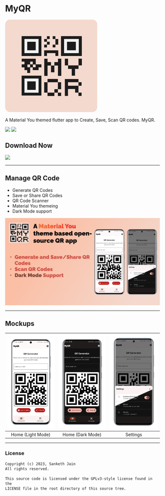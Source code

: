 # **MyQR**

<img alt="MyQR app logo" src="assets/icon/app_icon.png" width=300>

A Material You themed flutter app to Create, Save, Scan QR codes. MyQR.

 <a href="https://github.com/sankethsj/qr-code-generator" style="text-decoration:none" area-label="flutter">
    <img src="https://img.shields.io/badge/Platform-Flutter-blue">
  </a>
  <a href="https://github.com/sankethsj/qr-code-generator/releases/tag/v1.3" style="text-decoration:none" area-label="flutter">
    <img src="https://img.shields.io/badge/Version-1.3-green">
  </a>

## **Download Now**

<a href="https://play.google.com/store/apps/details?id=sj.tech.myqr">
<img src="https://img.shields.io/badge/From-Playstore-orange">
</a>

---

## Manage QR Code

- Generate QR Codes
- Save or Share QR Codes
- QR Code Scanner
- Material You themeing
- Dark Mode support

<img alt="Presentation" src="mocks/MainPage-Presentation.jpg">

---

## Mockups

| <img src="mocks/Mainpage-Mockup.png" width="200"/> | <img src="mocks/MainPage-Mockup-Dark.png" width="200"/> | <img src="mocks/Settings-Mockup.png" width="200"/> |
| :--: | :--: | :--: |
| Home (Light Mode) | Home (Dark Mode) | Settings |

---

### License

    Copyright (c) 2023, Sanketh Jain
    All rights reserved.
    
    This source code is licensed under the GPLv3-style license found in the
    LICENSE file in the root directory of this source tree. 